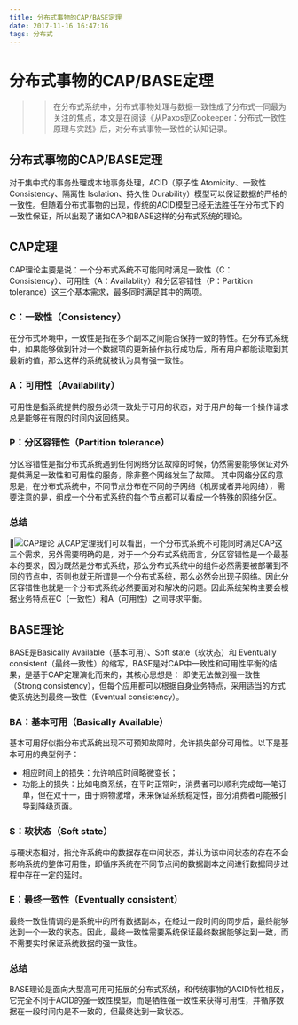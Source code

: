 ```yaml
---
title: 分布式事物的CAP/BASE定理
date: 2017-11-16 16:47:16
tags: 分布式
---
```

# 分布式事物的CAP/BASE定理

>> 在分布式系统中，分布式事物处理与数据一致性成了分布式一同最为关注的焦点，本文是在阅读《从Paxos到Zookeeper：分布式一致性原理与实践》后，对分布式事物一致性的认知记录。

## 分布式事物的CAP/BASE定理
对于集中式的事务处理或本地事务处理，ACID（原子性 Atomicity、一致性 Consistency、隔离性 Isolation、持久性 Durability）模型可以保证数据的严格的一致性。但随着分布式事物的出现，传统的ACID模型已经无法胜任在分布式下的一致性保证，所以出现了诸如CAP和BASE这样的分布式系统的理论。<!--more-->

## CAP定理
CAP理论主要是说：一个分布式系统不可能同时满足一致性（C：Consistency）、可用性（A：Availablity）和分区容错性（P：Partition tolerance）这三个基本需求，最多同时满足其中的两项。
### C：一致性（Consistency）
在分布式环境中，一致性是指在多个副本之间能否保持一致的特性。在分布式系统中，如果能够做到针对一个数据项的更新操作执行成功后，所有用户都能读取到其最新的值，那么这样的系统就被认为具有强一致性。
### A：可用性（Availability）
可用性是指系统提供的服务必须一致处于可用的状态，对于用户的每一个操作请求总是能够在有限的时间内返回结果。
### P：分区容错性（Partition tolerance）
分区容错性是指分布式系统遇到任何网络分区故障的时候，仍然需要能够保证对外提供满足一致性和可用性的服务，除非整个网络发生了故障。 
其中网络分区的意思是，在分布式系统中，不同节点分布在不同的子网络（机房或者异地网络），需要注意的是，组成一个分布式系统的每个节点都可以看成一个特殊的网络分区。
### 总结
![CAP理论](https://s1.ax1x.com/2018/08/05/PDg0De.png)
从CAP定理我们可以看出，一个分布式系统不可能同时满足CAP这三个需求，另外需要明确的是，对于一个分布式系统而言，分区容错性是一个最基本的要求，因为既然是分布式系统，那么分布式系统中的组件必然需要被部署到不同的节点中，否则也就无所谓是一个分布式系统，那么必然会出现子网络。因此分区容错性也就是一个分布式系统必然要面对和解决的问题。因此系统架构主要会根据业务特点在C（一致性）和A（可用性）之间寻求平衡。

## BASE理论
BASE是Basically Available（基本可用）、Soft state（软状态）和 Eventually consistent（最终一致性）的缩写，BASE是对CAP中一致性和可用性平衡的结果，是基于CAP定理演化而来的，其核心思想是： 
即使无法做到强一致性（Strong consistency），但每个应用都可以根据自身业务特点，采用适当的方式使系统达到最终一致性（Eventual consistency）。
### BA：基本可用（Basically Available）
基本可用好似指分布式系统出现不可预知故障时，允许损失部分可用性。以下是基本可用的典型例子：
- 相应时间上的损失：允许响应时间略微变长；
- 功能上的损失：比如电商系统，在平时正常时，消费者可以顺利完成每一笔订单，但在双十一，由于购物激增，未来保证系统稳定性，部分消费者可能被引导到降级页面。
### S：软状态（Soft state）
与硬状态相对，指允许系统中的数据存在中间状态，并认为该中间状态的存在不会影响系统的整体可用性，即循序系统在不同节点间的数据副本之间进行数据同步过程中存在一定的延时。
### E：最终一致性（Eventually consistent）
最终一致性情调的是系统中的所有数据副本，在经过一段时间的同步后，最终能够达到一个一致的状态。因此，最终一致性需要系统保证最终数据能够达到一致，而不需要实时保证系统数据的强一致性。
### 总结
BASE理论是面向大型高可用可拓展的分布式系统，和传统事物的ACID特性相反，它完全不同于ACID的强一致性模型，而是牺牲强一致性来获得可用性，并循序数据在一段时间内是不一致的，但最终达到一致状态。